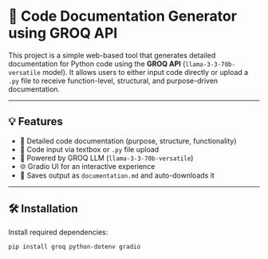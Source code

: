 # 🚀 Code Documentation Generator using GROQ API

This project is a simple web-based tool that generates detailed documentation for Python code using the **GROQ API** (`llama-3-3-70b-versatile` model). It allows users to either input code directly or upload a `.py` file to receive function-level, structural, and purpose-driven documentation.

---

## 💡 Features

- 🧠 Detailed code documentation (purpose, structure, functionality)
- 📝 Code input via textbox or `.py` file upload
- 🤖 Powered by GROQ LLM (`llama-3-3-70b-versatile`)
- 🌐 Gradio UI for an interactive experience
- 💾 Saves output as `documentation.md` and auto-downloads it

---

## 🛠️ Installation

Install required dependencies:

```bash
pip install groq python-dotenv gradio
